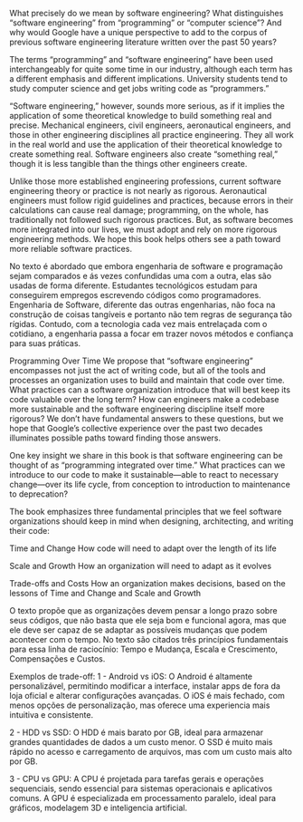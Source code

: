 What precisely do we mean by software engineering? What distinguishes “software engineering” from “programming” or “computer science”? And why would Google have a unique perspective to add to the corpus of previous software engineering literature written over the past 50 years?
 
The terms “programming” and “software engineering” have been used interchangeably for quite some time in our industry, although each term has a different emphasis and different implications. University students tend to study computer science and get jobs writing code as “programmers.”
 
“Software engineering,” however, sounds more serious, as if it implies the application of some theoretical knowledge to build something real and precise. Mechanical engineers, civil engineers, aeronautical engineers, and those in other engineering disciplines all practice engineering. They all work in the real world and use the application of their theoretical knowledge to create something real. Software engineers also create “something real,” though it is less tangible than the things other engineers create.
 
Unlike those more established engineering professions, current software engineering theory or practice is not nearly as rigorous. Aeronautical engineers must follow rigid guidelines and practices, because errors in their calculations can cause real damage; programming, on the whole, has traditionally not followed such rigorous practices. But, as software becomes more integrated into our lives, we must adopt and rely on more rigorous engineering methods. We hope this book helps others see a path toward more reliable software practices.

No texto é abordado que embora engenharia de software e programação sejam comparados e ás vezes confundidas uma com a outra, elas são usadas de forma diferente. Estudantes tecnológicos estudam para conseguirem empregos escrevendo códigos como programadores. Engenharia de Software, diferente das outras engenharias, não foca na construção de coisas tangíveis e portanto não tem regras de segurança tão rígidas. Contudo, com a tecnologia cada vez mais entrelaçada com o cotidiano, a engenharia passa a focar em trazer novos métodos e confiança para suas práticas.

Programming Over Time
We propose that “software engineering” encompasses not just the act of writing code, but all of the tools and processes an organization uses to build and maintain that code over time. What practices can a software organization introduce that will best keep its code valuable over the long term? How can engineers make a codebase more sustainable and the software engineering discipline itself more rigorous? We don’t have fundamental answers to these questions, but we hope that Google’s collective experience over the past two decades illuminates possible paths toward finding those answers.
 
One key insight we share in this book is that software engineering can be thought of as “programming integrated over time.” What practices can we introduce to our code to make it sustainable—able to react to necessary change—over its life cycle, from conception to introduction to maintenance to deprecation?
 
The book emphasizes three fundamental principles that we feel software organizations should keep in mind when designing, architecting, and writing their code:
 
Time and Change
How code will need to adapt over the length of its life
 
Scale and Growth
How an organization will need to adapt as it evolves
 
Trade-offs and Costs
How an organization makes decisions, based on the lessons of Time and Change and Scale and Growth

O texto propõe que as organizações devem pensar a longo prazo sobre seus códigos, que não basta que ele seja bom e funcional agora, mas que ele deve ser capaz de se adaptar as possíveis mudanças que podem acontecer com o tempo. No texto são citados três princípios fundamentais para essa linha de raciocínio: Tempo e Mudança, Escala e Crescimento, Compensações e Custos.

Exemplos de trade-off: 
1 - Android vs iOS: O Android é altamente personalizável, permitindo modificar a interface, instalar apps de fora da loja oficial e alterar configurações avançadas. O iOS é mais fechado, com menos opções de personalização, mas oferece uma experiencia mais intuitiva e consistente. 

2 - HDD vs SSD:  O HDD é mais barato por GB, ideal para armazenar grandes quantidades de dados a um custo menor. O SSD é muito mais rápido no acesso e carregamento de arquivos, mas com um custo mais alto por GB.

3 - CPU vs GPU: A CPU é projetada para tarefas gerais e operações sequenciais, sendo essencial para sistemas operacionais e aplicativos comuns. A GPU é especializada em processamento paralelo, ideal para gráficos, modelagem 3D e inteligencia artificial.
